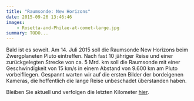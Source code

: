 ```yaml
---
title: "Raumsonde: New Horizons"
date: 2015-09-26 13:46:46
images: 
    - Rosetta-and-Philae-at-comet-large.jpg
summary: TODO...
---
```

Bald ist es soweit. Am 14. Juli 2015 soll die Raumsonde New Horizons beim Zwergplaneten Pluto eintreffen. Nach fast 10 jähriger Reise und einer zurückgelegten Strecke von ca. 5 Mrd. km soll die Raumsonde mit einer Geschwindigkeit von 15 km/s in einem Abstand von 9.600 km am Pluto vorbeifliegen. Gespannt warten wir auf die ersten Bilder der bordeigenen Kameras, die hoffentlich die lange Reise unbeschadet überstanden haben.

Bleiben Sie aktuell und verfolgen die letzten Kilometer [hier](http://www.nasa.gov/mission_pages/newhorizons/main/).